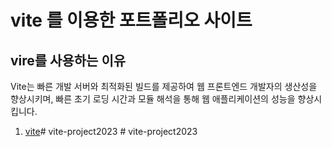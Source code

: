 # vite 를 이용한 포트폴리오 사이트

## vire를 사용하는 이유
Vite는 빠른 개발 서버와 최적화된 빌드를 제공하여 웹 프론트엔드 개발자의 생산성을 향상시키며, 빠른 초기 로딩 시간과 모듈 해석을 통해 웹 애플리케이션의 성능을 향상시킵니다.
1. [vite](link)#   v i t e - p r o j e c t 2 0 2 3  
 #   v i t e - p r o j e c t 2 0 2 3  
 